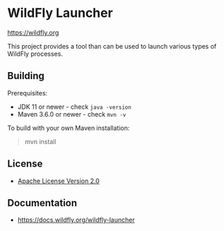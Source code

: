 WildFly Launcher
============
https://wildfly.org

This project provides a tool than can be used to launch various types of WildFly processes.

Building
-------------------

Prerequisites:

* JDK 11 or newer - check `java -version`
* Maven 3.6.0 or newer - check `mvn -v`

To build with your own Maven installation:

> mvn install




License
-------
* [Apache License Version 2.0](https://www.apache.org/licenses/LICENSE-2.0.html)

Documentation
---
* https://docs.wildfly.org/wildfly-launcher
